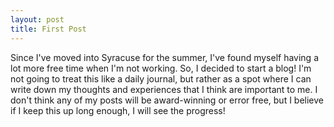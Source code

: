 ```yaml
---
layout: post
title: First Post
---
```


Since I've moved into Syracuse for the summer, I've found myself having a lot
more free time when I'm not working. So, I decided to start a blog! I'm not going
to treat this like a daily journal, but rather as a spot where I can write down my thoughts
and experiences that I think are important to me. I don't think any of my posts
will be award-winning or error free, but I believe if I keep this up long enough,
I will see the progress!
